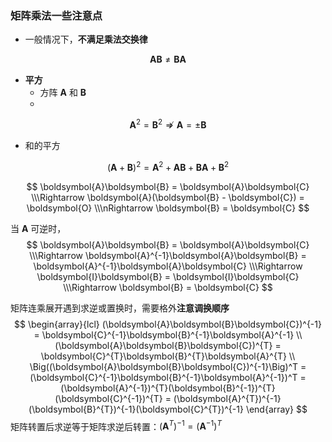 

### 矩阵乘法一些注意点

- 一般情况下，**不满足乘法交换律**

$$
\boldsymbol{A}\boldsymbol{B} \neq \boldsymbol{B}\boldsymbol{A}
$$

- **平方**
  - 方阵 $\boldsymbol{A}$ 和 $\boldsymbol{B}$
  - 


$$
\boldsymbol{A}^2 = \boldsymbol{B}^2 \nRightarrow \boldsymbol{A} = \pm\boldsymbol{B}
$$

- 和的平方

$$
(\boldsymbol{A} + \boldsymbol{B})^2 = \boldsymbol{A}^2 + \boldsymbol{A}\boldsymbol{B} + \boldsymbol{B}\boldsymbol{A} + \boldsymbol{B}^2
$$

$$
\boldsymbol{A}\boldsymbol{B} = \boldsymbol{A}\boldsymbol{C} \\\Rightarrow
\boldsymbol{A}(\boldsymbol{B} - \boldsymbol{C}) = \boldsymbol{O} \\\nRightarrow
\boldsymbol{B} = \boldsymbol{C}
$$

当 $\boldsymbol{A}$ 可逆时，
$$
\boldsymbol{A}\boldsymbol{B} = \boldsymbol{A}\boldsymbol{C} \\\Rightarrow
\boldsymbol{A}^{-1}\boldsymbol{A}\boldsymbol{B} = \boldsymbol{A}^{-1}\boldsymbol{A}\boldsymbol{C} \\\Rightarrow
\boldsymbol{I}\boldsymbol{B} = \boldsymbol{I}\boldsymbol{C} \\\Rightarrow
\boldsymbol{B} = \boldsymbol{C}
$$




矩阵连乘展开遇到求逆或置换时，需要格外**注意调换顺序**
$$
\begin{array}{lcl}
(\boldsymbol{A}\boldsymbol{B}\boldsymbol{C})^{-1} = \boldsymbol{C}^{-1}\boldsymbol{B}^{-1}\boldsymbol{A}^{-1} \\
(\boldsymbol{A}\boldsymbol{B}\boldsymbol{C})^{T} = \boldsymbol{C}^{T}\boldsymbol{B}^{T}\boldsymbol{A}^{T} \\
\Big((\boldsymbol{A}\boldsymbol{B}\boldsymbol{C})^{-1}\Big)^T = (\boldsymbol{C}^{-1}\boldsymbol{B}^{-1}\boldsymbol{A}^{-1})^T = (\boldsymbol{A}^{-1})^{T}(\boldsymbol{B}^{-1})^{T}(\boldsymbol{C}^{-1})^{T} = (\boldsymbol{A}^{T})^{-1}(\boldsymbol{B}^{T})^{-1}(\boldsymbol{C}^{T})^{-1}
\end{array}
$$
矩阵转置后求逆等于矩阵求逆后转置：$(\boldsymbol{A}^T)^{-1} = (\boldsymbol{A}^{-1})^{T}$

